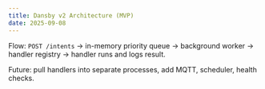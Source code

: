 ```yaml
---
title: Dansby v2 Architecture (MVP)
date: 2025-09-08
---
```


Flow: `POST /intents` → in-memory priority queue → background worker → handler registry → handler runs and logs result.

Future: pull handlers into separate processes, add MQTT, scheduler, health checks.

